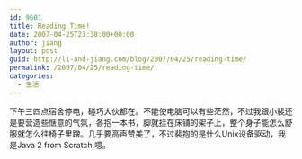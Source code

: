 ```yaml
---
id: 9601
title: Reading Time!
date: 2007-04-25T23:38:00+00:00
author: jiang
layout: post
guid: http://li-and-jiang.com/blog/2007/04/25/reading-time/
permalink: /2007/04/25/reading-time/
categories:
  - 生活
---
```

下午三四点宿舍停电，碰巧大伙都在。不能使电脑可以有些茫然，不过我跟小裴还是要营造些惬意的气氛，各抱一本书，脚就挂在床铺的架子上，整个身子能怎么舒服就怎么往椅子里蹭。几乎要高声赞美了，不过裴抱的是什么Unix设备驱动，我是Java 2 from Scratch.噫。